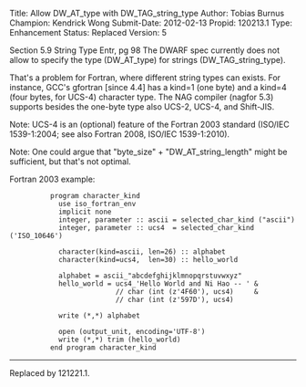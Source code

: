 Title:       Allow DW_AT_type with DW_TAG_string_type
Author:      Tobias Burnus
Champion:    Kendrick Wong
Submit-Date: 2012-02-13
Propid:      120213.1
Type:        Enhancement
Status:      Replaced
Version:     5

Section 5.9 String Type Entr, pg 98
The DWARF spec currently does not allow to specify the type (DW_AT_type) for strings (DW_TAG_string_type).

That's a problem for Fortran, where different string types can exists. For instance, GCC's gfortran [since 4.4] has a kind=1 (one byte) and a kind=4 (four bytes, for UCS-4) character type. The NAG compiler (nagfor 5.3) supports besides the one-byte type also UCS-2, UCS-4, and Shift-JIS.

Note: UCS-4 is an (optional) feature of the Fortran 2003 standard (ISO/IEC 1539-1:2004; see also Fortran 2008, ISO/IEC 1539-1:2010).

Note: One could argue that "byte_size" + "DW_AT_string_length" might be sufficient, but that's not optimal.


Fortran 2003 example:

              program character_kind
                use iso_fortran_env
                implicit none
                integer, parameter :: ascii = selected_char_kind ("ascii")
                integer, parameter :: ucs4  = selected_char_kind ('ISO_10646')
              
                character(kind=ascii, len=26) :: alphabet
                character(kind=ucs4,  len=30) :: hello_world
              
                alphabet = ascii_"abcdefghijklmnopqrstuvwxyz"
                hello_world = ucs4_'Hello World and Ni Hao -- ' &
                              // char (int (z'4F60'), ucs4)     &
                              // char (int (z'597D'), ucs4)
              
                write (*,*) alphabet
              
                open (output_unit, encoding='UTF-8')
                write (*,*) trim (hello_world)
              end program character_kind

---

Replaced by 121221.1.
